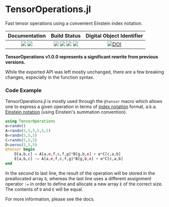 # TensorOperations.jl

Fast tensor operations using a convenient Einstein index notation.

| **Documentation**                                                               | **Build Status**                                                                                | **Digital Object Identifier**  |
|:-------------------------------------------------------------------------------:|:-----------------------------------------------------------------------------------------------:|:-----------------------------------------------------------------------------------------------:|
| [![][docs-stable-img]][docs-stable-url] [![][docs-dev-img]][docs-dev-url] | [![][travis-img]][travis-url] [![][appveyor-img]][appveyor-url] [![][codecov-img]][codecov-url] [![][coveralls-img]][coveralls-url] | [![DOI](https://zenodo.org/badge/DOI/10.5281/zenodo.3245497.svg)](https://doi.org/10.5281/zenodo.3245497) |

**TensorOperations v1.0.0 represents a significant rewrite from previous versions.**

While the exported API was left mostly unchanged, there are a few
breaking changes, especially in the function syntax.

[docs-dev-img]: https://img.shields.io/badge/docs-dev-blue.svg
[docs-dev-url]: https://jutho.github.io/TensorOperations.jl/latest

[docs-stable-img]: https://img.shields.io/badge/docs-stable-blue.svg
[docs-stable-url]: https://jutho.github.io/TensorOperations.jl/stable

[travis-img]: https://travis-ci.org/Jutho/TensorOperations.jl.svg?branch=master
[travis-url]: https://travis-ci.org/Jutho/TensorOperations.jl

[appveyor-img]: https://ci.appveyor.com/api/projects/status/github/Jutho/TensorOperations.jl?svg=true&branch=master
[appveyor-url]: https://ci.appveyor.com/project/jutho/tensoroperations-jl/branch/master

[codecov-img]: https://codecov.io/gh/Jutho/TensorOperations.jl/branch/master/graph/badge.svg
[codecov-url]: https://codecov.io/gh/Jutho/TensorOperations.jl

[coveralls-img]: https://coveralls.io/repos/github/Jutho/TensorOperations.jl/badge.svg?branch=master
[coveralls-url]: https://coveralls.io/github/Jutho/TensorOperations.jl


### Code Example

TensorOperations.jl is mostly used through the `@tensor` macro which allows one to express a given operation in terms of [index notation](https://en.wikipedia.org/wiki/Abstract_index_notation) format, a.k.a. [Einstein notation](https://en.wikipedia.org/wiki/Einstein_notation) (using Einstein's summation convention).
```julia
using TensorOperations
α=randn()
A=randn(5,5,5,5,5,5)
B=randn(5,5,5)
C=randn(5,5,5)
D=zeros(5,5,5)
@tensor begin
    D[a,b,c] = A[a,e,f,c,f,g]*B[g,b,e] + α*C[c,a,b]
    E[a,b,c] := A[a,e,f,c,f,g]*B[g,b,e] + α*C[c,a,b]
end
```
In the second to last line, the result of the operation will be stored in the preallocated array `D`, whereas the last line uses a different assignment operator `:=` in order to define and allocate a new array `E` of the correct size. The contents of `D` and `E` will be equal.

For more information, please see the docs. 
